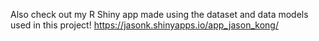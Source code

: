 Also check out my R Shiny app made using the dataset and data models used in this project!
https://jasonk.shinyapps.io/app_jason_kong/
